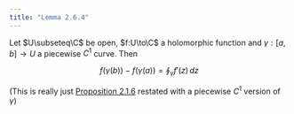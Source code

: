 ```yaml
---
title: "Lemma 2.6.4"
---
```


Let $U\subseteq\C$ be open, $f:U\to\C$ a holomorphic function and
$\gamma:[a,b]\to U$ a piecewise $C^1$ curve. Then

$$
f(\gamma(b))-f(\gamma(a))=\oint_\gamma f'(z)\,dz
$$

(This is really just [Proposition 2.1.6][2.1.6] restated with a
piecewise $C^1$ version of $\gamma$)

[2.1.6]: #complex-analysis/proposition-2.1.6-holomorphic-line-integral
